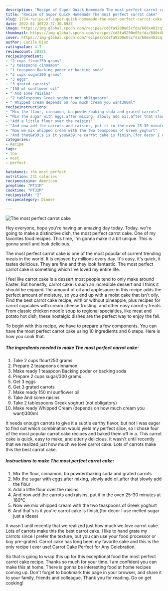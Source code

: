 ```yaml
---
description: "Recipe of Super Quick Homemade The most perfect carrot cake"
title: "Recipe of Super Quick Homemade The most perfect carrot cake"
slug: 1724-recipe-of-super-quick-homemade-the-most-perfect-carrot-cake
date: 2022-01-30T22:37:30.693Z
image: https://img-global.cpcdn.com/recipes/cd8fa9200e05cfda/680x482cq70/the-most-perfect-carrot-cake-recipe-main-photo.jpg
thumbnail: https://img-global.cpcdn.com/recipes/cd8fa9200e05cfda/680x482cq70/the-most-perfect-carrot-cake-recipe-main-photo.jpg
cover: https://img-global.cpcdn.com/recipes/cd8fa9200e05cfda/680x482cq70/the-most-perfect-carrot-cake-recipe-main-photo.jpg
author: Lucile Diaz
ratingvalue: 4.7
reviewcount: 20351
recipeingredient:
- "2 cups flour250 grams"
- "2 teaspoons cinnamon"
- "1 teaspoon Backing poder or backing soda"
- "2 cups sugar300 grams"
- "3 eggs"
- "3 grated carrots"
- "150 ml sunflower oil"
- " And some raisins"
- "2 tablespoons Greek yoghurt not obligatory"
- " Whipped Cream depends on how much cream you want300ml"
recipeinstructions:
- "Mix the flour, cinnamon, ba powder/baking soda and grated carrots"
- "Mix the sugar with eggs,after mixing, slowly add oil,after that slowly add the flour"
- "Add a little flour over the raisins"
- "And now add the carrots and raisins, put it in the oven 25-30 minutes at 180°C"
- "Now we mix whipped cream with the two teaspoons of Greek yoghurt"
- "And that&#39;s is it you&#39;re carrot cake is finish,(for decor I use melted sugar just a ideea)"
categories:
- Recipe
tags:
- the
- most
- perfect

katakunci: the most perfect 
nutrition: 231 calories
recipecuisine: American
preptime: "PT31M"
cooktime: "PT32M"
recipeyield: "2"
recipecategory: Dinner

---
```



![The most perfect carrot cake](https://img-global.cpcdn.com/recipes/cd8fa9200e05cfda/680x482cq70/the-most-perfect-carrot-cake-recipe-main-photo.jpg)

Hey everyone, hope you're having an amazing day today. Today, we're going to make a distinctive dish, the most perfect carrot cake. One of my favorites food recipes. This time, I'm gonna make it a bit unique. This is gonna smell and look delicious.

The most perfect carrot cake is one of the most popular of current trending meals in the world. It is enjoyed by millions every day. It's easy, it's quick, it tastes delicious. They are fine and they look fantastic. The most perfect carrot cake is something which I've loved my entire life.

I feel like carrot cake is a dessert most people tend to only make around Easter. But honestly, carrot cake is such an incredible dessert and I think it should be enjoyed The amount of oil and applesauce in this recipe adds the perfect amount of moisture, so you end up with a moist cake that isn&#39;t oily. Find the best carrot cake recipe, with or without pineapple, plus recipes for carrot cupcakes with cream cheese frosting, and other easy carrot-y treats. From classic chicken noodle soup to regional specialties, like meat and potato hot dish, these nostalgic dishes are the perfect way to enjoy the fall.


To begin with this recipe, we have to prepare a few components. You can have the most perfect carrot cake using 10 ingredients and 6 steps. Here is how you cook that.

<!--inarticleads1-->

##### The ingredients needed to make The most perfect carrot cake:

1. Take 2 cups flour/250 grams
1. Prepare 2 teaspoons cinnamon
1. Make ready 1 teaspoon Backing poder or backing soda
1. Prepare 2 cups sugar/300 grams
1. Get 3 eggs
1. Get 3 grated carrots
1. Make ready 150 ml sunflower oil
1. Take  And some raisins
1. Take 2 tablespoons Greek yoghurt (not obligatory)
1. Make ready  Whipped Cream (depends on how much cream you want)300ml


It needs enough carrots to give it a subtle earthy flavor, but not I was eager to find out which combination would yield my perfect slice, so I chose four of the most popular carrot cake recipes and baked them off in a. This carrot cake is quick, easy to make, and utterly delicious. It wasn&#39;t until recently that we realized just how much we love carrot cake. Lots of carrots make this the best carrot cake. 

<!--inarticleads2-->

##### Instructions to make The most perfect carrot cake:

1. Mix the flour, cinnamon, ba powder/baking soda and grated carrots
1. Mix the sugar with eggs,after mixing, slowly add oil,after that slowly add the flour
1. Add a little flour over the raisins
1. And now add the carrots and raisins, put it in the oven 25-30 minutes at 180°C
1. Now we mix whipped cream with the two teaspoons of Greek yoghurt
1. And that&#39;s is it you&#39;re carrot cake is finish,(for decor I use melted sugar just a ideea)


It wasn&#39;t until recently that we realized just how much we love carrot cake. Lots of carrots make this the best carrot cake. I like to hand grate my carrots since I prefer the texture, but you can use your food processor or buy pre-grated. Carrot cake has long been my favorite cake and this is the only recipe I ever use! Carrot Cake Perfect for Any Celebration. 

So that is going to wrap this up for this exceptional food the most perfect carrot cake recipe. Thanks so much for your time. I am confident you can make this at home. There is gonna be interesting food at home recipes coming up. Don't forget to bookmark this page in your browser, and share it to your family, friends and colleague. Thank you for reading. Go on get cooking!
